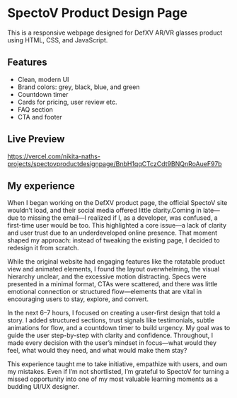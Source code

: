 # SpectoV Product Design Page

This is a responsive webpage designed for DefXV AR/VR glasses product using HTML, CSS, and JavaScript.

## Features
- Clean, modern UI
- Brand colors: grey, black, blue, and green
- Countdown timer
- Cards for pricing, user review etc.
- FAQ section
- CTA and footer

## Live Preview
https://vercel.com/nikita-naths-projects/spectovproductdesignpage/BnbH1qqCTczCdt9BNQnRoAueF97b

## My experience
When I began working on the DefXV product page, the official SpectoV site wouldn’t load, and their social media offered little clarity.Coming in late—due to missing the email—I realized if I, as a developer, was confused, a first-time user would be too. This highlighted a core issue—a lack of clarity and user trust due to an underdeveloped online presence. That moment shaped my approach: instead of tweaking the existing page, I decided to redesign it from scratch.

While the original website had engaging features like the rotatable product view and animated elements, I found the layout overwhelming, the visual hierarchy unclear, and the excessive motion distracting. Specs were presented in a minimal format, CTAs were scattered, and there was little emotional connection or structured flow—elements that are vital in encouraging users to stay, explore, and convert. 

In the next 6–7 hours, I focused on creating a user-first design that told a story. I added structured sections, trust signals like testimonials, subtle animations for flow, and a countdown timer to build urgency. My goal was to guide the user step-by-step with clarity and confidence. Throughout, I made every decision with the user’s mindset in focus—what would they feel, what would they need, and what would make them stay?

This experience taught me to take initiative, empathize with users, and own my mistakes. Even if I’m not shortlisted, I’m grateful to SpectoV for turning a missed opportunity into one of my most valuable learning moments as a budding UI/UX designer.
